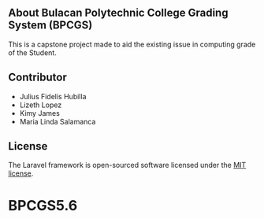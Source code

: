 ## About Bulacan Polytechnic College Grading System (BPCGS)

This is a capstone project made to aid the existing issue in computing grade of the Student.

## Contributor 

- Julius Fidelis Hubilla
- Lizeth Lopez
- Kimy James 
- Maria Linda Salamanca

## License

The Laravel framework is open-sourced software licensed under the [MIT license](https://opensource.org/licenses/MIT).
# BPCGS5.6
